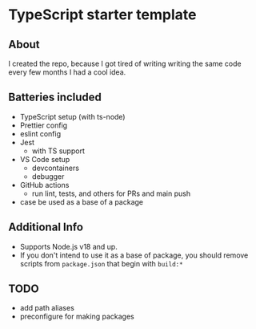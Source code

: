 # TypeScript starter template

## About

I created the repo, because I got tired of writing writing the same code every few months I had a cool idea.

## Batteries included

- TypeScript setup (with ts-node)
- Prettier config
- eslint config
- Jest
  - with TS support
- VS Code setup
  - devcontainers
  - debugger
- GitHub actions
  - run lint, tests, and others for PRs and main push
- case be used as a base of a package

## Additional Info

- Supports Node.js v18 and up.
- If you don't intend to use it as a base of package, you should remove scripts from `package.json` that begin with `build:*`

## TODO

- add path aliases
- preconfigure for making packages
